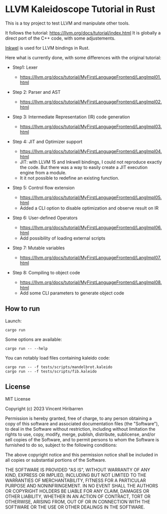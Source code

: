 # LLVM Kaleidoscope Tutorial in Rust

This is a toy project to test LLVM and manipulate other tools.

It follows the tutorial: https://llvm.org/docs/tutorial/index.html
It is globally a direct port of the C++ code, with some adjustements.


[Inkwel](https://github.com/TheDan64/inkwell) is used for LLVM bindings in Rust.

Here what is currently done, with some differences with the original tutorial:

- Step1: Lexer
    - https://llvm.org/docs/tutorial/MyFirstLanguageFrontend/LangImpl01.html

- Step 2: Parser and AST
    - https://llvm.org/docs/tutorial/MyFirstLanguageFrontend/LangImpl02.html

- Step 3: Intermediate Representation (IR) code generation
    - https://llvm.org/docs/tutorial/MyFirstLanguageFrontend/LangImpl03.html

- Step 4: JIT and Optimizer support
    - https://llvm.org/docs/tutorial/MyFirstLanguageFrontend/LangImpl04.html
    - JIT: with LLVM 15 and Inkwell bindings, I could not reproduce exactly the
      code. But there was a way to easily create a JIT execution engine from a module.
    - It it not possible to redefine an existing function.

- Step 5: Control flow extension
    - https://llvm.org/docs/tutorial/MyFirstLanguageFrontend/LangImpl05.html
    - Added a CLI option to disable optimization and observe result on IR

- Step 6: User-defined Operators
    - https://llvm.org/docs/tutorial/MyFirstLanguageFrontend/LangImpl06.html
    - Add possibility of loading external scripts

- Step 7: Mutable variables
    - https://llvm.org/docs/tutorial/MyFirstLanguageFrontend/LangImpl07.html

- Step 8: Compiling to object code
    - https://llvm.org/docs/tutorial/MyFirstLanguageFrontend/LangImpl08.html
    - Add some CLI parameters to generate object code


## How to run

Launch:

    cargo run

Some options are available:

    cargo run -- --help

You can notably load files containing kaleido code:

    cargo run -- -f tests/scripts/mandelbrot.kaleido
    cargo run -- -f tests/scripts/fib.kaleido


## License

MIT License

Copyright (c) 2023 Vincent Hiribarren

Permission is hereby granted, free of charge, to any person obtaining a copy
of this software and associated documentation files (the "Software"), to deal
in the Software without restriction, including without limitation the rights
to use, copy, modify, merge, publish, distribute, sublicense, and/or sell
copies of the Software, and to permit persons to whom the Software is
furnished to do so, subject to the following conditions:

The above copyright notice and this permission notice shall be included in all
copies or substantial portions of the Software.

THE SOFTWARE IS PROVIDED "AS IS", WITHOUT WARRANTY OF ANY KIND, EXPRESS OR
IMPLIED, INCLUDING BUT NOT LIMITED TO THE WARRANTIES OF MERCHANTABILITY,
FITNESS FOR A PARTICULAR PURPOSE AND NONINFRINGEMENT. IN NO EVENT SHALL THE
AUTHORS OR COPYRIGHT HOLDERS BE LIABLE FOR ANY CLAIM, DAMAGES OR OTHER
LIABILITY, WHETHER IN AN ACTION OF CONTRACT, TORT OR OTHERWISE, ARISING FROM,
OUT OF OR IN CONNECTION WITH THE SOFTWARE OR THE USE OR OTHER DEALINGS IN THE
SOFTWARE.
